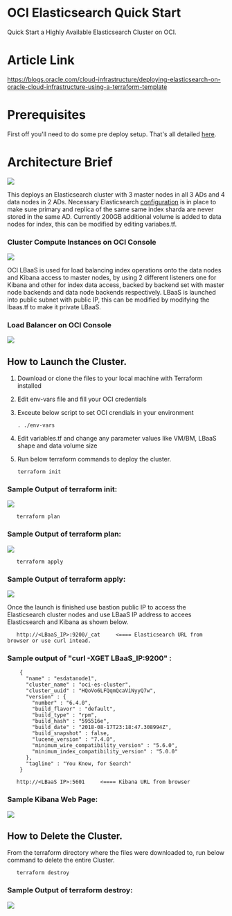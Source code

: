 # OCI Elasticsearch Quick Start

Quick Start a Highly Available Elasticsearch Cluster on OCI. 

# Article Link

https://blogs.oracle.com/cloud-infrastructure/deploying-elasticsearch-on-oracle-cloud-infrastructure-using-a-terraform-template

# Prerequisites
First off you'll need to do some pre deploy setup.  That's all detailed [here](https://github.com/cloud-partners/oci-prerequisites).

# Architecture Brief

![](./images/Elasticsearch_deployment_architecture_Capture.PNG)

This deploys an Elasticsearch cluster with 3 master nodes in all 3 ADs and 4 data nodes in 2 ADs. Necessary Elasticsearch [configuration](https://www.elastic.co/guide/en/elasticsearch/reference/current/allocation-awareness.html) is in place to make sure primary and replica of the same same index sharda are never stored in the same AD. Currently 200GB additional volume is added to data nodes for index, this can be modified by editing variabes.tf.

### Cluster Compute Instances on OCI Console

![](./images/ClusterNodes.png)

OCI LBaaS is used for load balancing index operations onto the data nodes and Kibana access to master nodes, by using 2 different listeners one for Kibana and other for index data access, backed by backend set with master node backends and data node backends respectively. LBaaS is launched into public subnet with public IP, this can be modified by modifying the lbaas.tf to make it private LBaaS.

### Load Balancer on OCI Console

![](./images/LBaaSscreen.png)

## How to Launch the Cluster.
1. Download or clone the files to your local machine with Terraform installed 
2. Edit env-vars file and fill your OCI credentials
3. Exceute below script to set OCI crendials in your environment 

       . ./env-vars

4. Edit variables.tf and change any parameter values like VM/BM, LBaaS shape and data volume size
5. Run below terraform commands to deploy the cluster.
   
       terraform init
       
### Sample Output of terraform init:

![](./images/TerraInit.png)

       terraform plan

### Sample Output of terraform plan:

![](./images/TerraPlan.png)

       terraform apply

### Sample Output of terraform apply:

![](./images/TerraApply.png)

Once the launch is finished use bastion public IP to access the Elasticsearch cluster nodes and use LBaaS IP address to accees 
Elasticsearch and Kibana as shown below.

       http://<LBaaS_IP>:9200/_cat     <==== Elasticsearch URL from browser or use curl intead.

### Sample output of "curl -XGET LBaaS_IP:9200" :
       
   ```
       {
         "name" : "esdatanode1",
         "cluster_name" : "oci-es-cluster",
         "cluster_uuid" : "HQoVo6LFQqmQcaViNyyQ7w",
         "version" : {
           "number" : "6.4.0",
           "build_flavor" : "default",
           "build_type" : "rpm",
           "build_hash" : "595516e",
           "build_date" : "2018-08-17T23:18:47.308994Z",
           "build_snapshot" : false,
           "lucene_version" : "7.4.0",
           "minimum_wire_compatibility_version" : "5.6.0",
           "minimum_index_compatibility_version" : "5.0.0"
         },
         "tagline" : "You Know, for Search"
       }
   ```

       http://<LBaaS IP>:5601     <==== Kibana URL from browser 
      
### Sample Kibana Web Page:

![](./images/KibanaScreen.png)

## How to Delete the Cluster. 

From the terraform directory where the files were downloaded to, run below command to delete the entire Cluster.

       terraform destroy
       
### Sample Output of terraform destroy:

![](./images/TerraDestroy.png)
